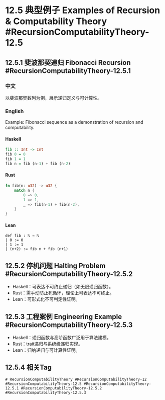 # 12.5 典型例子 Examples of Recursion & Computability Theory #RecursionComputabilityTheory-12.5

## 12.5.1 斐波那契递归 Fibonacci Recursion #RecursionComputabilityTheory-12.5.1

### 中文

以斐波那契数列为例，展示递归定义与可计算性。

### English

Example: Fibonacci sequence as a demonstration of recursion and computability.

#### Haskell

```haskell
fib :: Int -> Int
fib 0 = 0
fib 1 = 1
fib n = fib (n-1) + fib (n-2)
```

#### Rust

```rust
fn fib(n: u32) -> u32 {
    match n {
        0 => 0,
        1 => 1,
        _ => fib(n-1) + fib(n-2),
    }
}
```

#### Lean

```lean
def fib : ℕ → ℕ
| 0 := 0
| 1 := 1
| (n+2) := fib n + fib (n+1)
```

## 12.5.2 停机问题 Halting Problem #RecursionComputabilityTheory-12.5.2

- Haskell：可表达不可终止递归（如无限递归函数）。
- Rust：需手动防止死循环，理论上可表达不可终止。
- Lean：可形式化不可判定性证明。

## 12.5.3 工程案例 Engineering Example #RecursionComputabilityTheory-12.5.3

- Haskell：递归函数与高阶函数广泛用于算法建模。
- Rust：trait递归与系统级递归实现。
- Lean：归纳递归与可计算性证明。

## 12.5.4 相关Tag

`# RecursionComputabilityTheory #RecursionComputabilityTheory-12 #RecursionComputabilityTheory-12.5 #RecursionComputabilityTheory-12.5.1 #RecursionComputabilityTheory-12.5.2 #RecursionComputabilityTheory-12.5.3`
